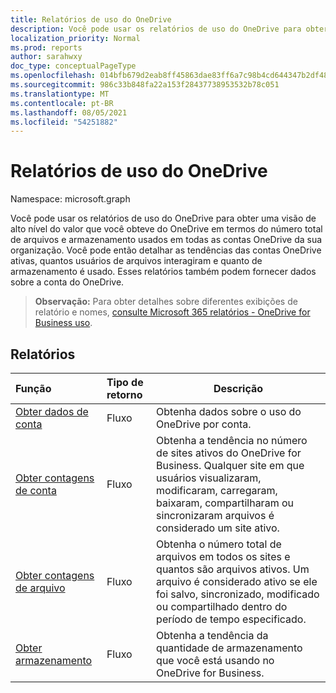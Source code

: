 ```yaml
---
title: Relatórios de uso do OneDrive
description: Você pode usar os relatórios de uso do OneDrive para obter uma visão de alto nível do valor que você obteve do OneDrive em termos do número total de arquivos e armazenamento usados em todas as contas OneDrive da sua organização. Você pode então detalhar as tendências das contas OneDrive ativas, quantos usuários de arquivos interagiram e quanto de armazenamento é usado. Esses relatórios também podem fornecer dados sobre a conta do OneDrive.
localization_priority: Normal
ms.prod: reports
author: sarahwxy
doc_type: conceptualPageType
ms.openlocfilehash: 014bfb679d2eab8ff45863dae83ff6a7c98b4cd644347b2df48050d34b71044f
ms.sourcegitcommit: 986c33b848fa22a153f28437738953532b78c051
ms.translationtype: MT
ms.contentlocale: pt-BR
ms.lasthandoff: 08/05/2021
ms.locfileid: "54251882"
---
```

# <a name="onedrive-usage-reports"></a>Relatórios de uso do OneDrive

Namespace: microsoft.graph

Você pode usar os relatórios de uso do OneDrive para obter uma visão de alto nível do valor que você obteve do OneDrive em termos do número total de arquivos e armazenamento usados em todas as contas OneDrive da sua organização. Você pode então detalhar as tendências das contas OneDrive ativas, quantos usuários de arquivos interagiram e quanto de armazenamento é usado. Esses relatórios também podem fornecer dados sobre a conta do OneDrive.

> **Observação:** Para obter detalhes sobre diferentes exibições de relatório e nomes, [consulte Microsoft 365 relatórios - OneDrive for Business uso](https://support.office.com/client/OneDrive-for-Business-usage-0de3b312-c4e8-4e4b-a02d-32b2f726a680).

## <a name="reports"></a>Relatórios

| Função                                 | Tipo de retorno | Descrição                              |
| :--------------------------------------- | :---------- | ---------------------------------------- |
| [Obter dados de conta](../api/reportroot-getonedriveusageaccountdetail.md) | Fluxo      | Obtenha dados sobre o uso do OneDrive por conta. |
| [Obter contagens de conta](../api/reportroot-getonedriveusageaccountcounts.md) | Fluxo      | Obtenha a tendência no número de sites ativos do OneDrive for Business. Qualquer site em que usuários visualizaram, modificaram, carregaram, baixaram, compartilharam ou sincronizaram arquivos é considerado um site ativo. |
| [Obter contagens de arquivo](../api/reportroot-getonedriveusagefilecounts.md) | Fluxo      | Obtenha o número total de arquivos em todos os sites e quantos são arquivos ativos. Um arquivo é considerado ativo se ele foi salvo, sincronizado, modificado ou compartilhado dentro do período de tempo especificado. |
| [Obter armazenamento](../api/reportroot-getonedriveusagestorage.md) | Fluxo      | Obtenha a tendência da quantidade de armazenamento que você está usando no OneDrive for Business. |

